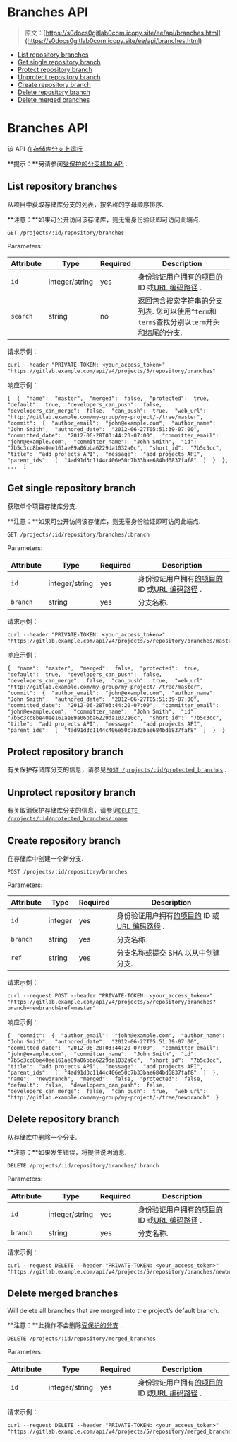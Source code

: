 # Branches API

> 原文：[https://s0docs0gitlab0com.icopy.site/ee/api/branches.html](https://s0docs0gitlab0com.icopy.site/ee/api/branches.html)

*   [List repository branches](#list-repository-branches)
*   [Get single repository branch](#get-single-repository-branch)
*   [Protect repository branch](#protect-repository-branch)
*   [Unprotect repository branch](#unprotect-repository-branch)
*   [Create repository branch](#create-repository-branch)
*   [Delete repository branch](#delete-repository-branch)
*   [Delete merged branches](#delete-merged-branches)

# Branches API[](#branches-api "Permalink")

该 API 在[存储库分支上运行](../user/project/repository/branches/index.html) .

**提示：**另请参阅[受保护的分支机构 API](protected_branches.html) .

## List repository branches[](#list-repository-branches "Permalink")

从项目中获取存储库分支的列表，按名称的字母顺序排序.

**注意：**如果可公开访问该存储库，则无需身份验证即可访问此端点.

```
GET /projects/:id/repository/branches 
```

Parameters:

| Attribute | Type | Required | Description |
| --- | --- | --- | --- |
| `id` | integer/string | yes | 身份验证用户拥有[的项目的](README.html#namespaced-path-encoding) ID 或[URL 编码路径](README.html#namespaced-path-encoding) . |
| `search` | string | no | 返回包含搜索字符串的分支列表. 您可以使用`^term`和`term$`查找分别以`term`开头和结尾的分支. |

请求示例：

```
curl --header "PRIVATE-TOKEN: <your_access_token>" "https://gitlab.example.com/api/v4/projects/5/repository/branches" 
```

响应示例：

```
[  {  "name":  "master",  "merged":  false,  "protected":  true,  "default":  true,  "developers_can_push":  false,  "developers_can_merge":  false,  "can_push":  true,  "web_url":  "http://gitlab.example.com/my-group/my-project/-/tree/master",  "commit":  {  "author_email":  "john@example.com",  "author_name":  "John Smith",  "authored_date":  "2012-06-27T05:51:39-07:00",  "committed_date":  "2012-06-28T03:44:20-07:00",  "committer_email":  "john@example.com",  "committer_name":  "John Smith",  "id":  "7b5c3cc8be40ee161ae89a06bba6229da1032a0c",  "short_id":  "7b5c3cc",  "title":  "add projects API",  "message":  "add projects API",  "parent_ids":  [  "4ad91d3c1144c406e50c7b33bae684bd6837faf8"  ]  }  },  ...  ] 
```

## Get single repository branch[](#get-single-repository-branch "Permalink")

获取单个项目存储库分支.

**注意：**如果可公开访问该存储库，则无需身份验证即可访问此端点.

```
GET /projects/:id/repository/branches/:branch 
```

Parameters:

| Attribute | Type | Required | Description |
| --- | --- | --- | --- |
| `id` | integer/string | yes | 身份验证用户拥有[的项目的](README.html#namespaced-path-encoding) ID 或[URL 编码路径](README.html#namespaced-path-encoding) . |
| `branch` | string | yes | 分支名称. |

请求示例：

```
curl --header "PRIVATE-TOKEN: <your_access_token>" "https://gitlab.example.com/api/v4/projects/5/repository/branches/master" 
```

响应示例：

```
{  "name":  "master",  "merged":  false,  "protected":  true,  "default":  true,  "developers_can_push":  false,  "developers_can_merge":  false,  "can_push":  true,  "web_url":  "http://gitlab.example.com/my-group/my-project/-/tree/master",  "commit":  {  "author_email":  "john@example.com",  "author_name":  "John Smith",  "authored_date":  "2012-06-27T05:51:39-07:00",  "committed_date":  "2012-06-28T03:44:20-07:00",  "committer_email":  "john@example.com",  "committer_name":  "John Smith",  "id":  "7b5c3cc8be40ee161ae89a06bba6229da1032a0c",  "short_id":  "7b5c3cc",  "title":  "add projects API",  "message":  "add projects API",  "parent_ids":  [  "4ad91d3c1144c406e50c7b33bae684bd6837faf8"  ]  }  } 
```

## Protect repository branch[](#protect-repository-branch "Permalink")

有关保护存储库分支的信息，请参见[`POST /projects/:id/protected_branches`](protected_branches.html#protect-repository-branches) .

## Unprotect repository branch[](#unprotect-repository-branch "Permalink")

有关取消保护存储库分支的信息，请参见[`DELETE /projects/:id/protected_branches/:name`](protected_branches.html#unprotect-repository-branches) .

## Create repository branch[](#create-repository-branch "Permalink")

在存储库中创建一个新分支.

```
POST /projects/:id/repository/branches 
```

Parameters:

| Attribute | Type | Required | Description |
| --- | --- | --- | --- |
| `id` | integer | yes | 身份验证用户拥有[的项目的](README.html#namespaced-path-encoding) ID 或[URL 编码路径](README.html#namespaced-path-encoding) . |
| `branch` | string | yes | 分支名称. |
| `ref` | string | yes | 分支名称或提交 SHA 以从中创建分支. |

请求示例：

```
curl --request POST --header "PRIVATE-TOKEN: <your_access_token>" "https://gitlab.example.com/api/v4/projects/5/repository/branches?branch=newbranch&ref=master" 
```

响应示例：

```
{  "commit":  {  "author_email":  "john@example.com",  "author_name":  "John Smith",  "authored_date":  "2012-06-27T05:51:39-07:00",  "committed_date":  "2012-06-28T03:44:20-07:00",  "committer_email":  "john@example.com",  "committer_name":  "John Smith",  "id":  "7b5c3cc8be40ee161ae89a06bba6229da1032a0c",  "short_id":  "7b5c3cc",  "title":  "add projects API",  "message":  "add projects API",  "parent_ids":  [  "4ad91d3c1144c406e50c7b33bae684bd6837faf8"  ]  },  "name":  "newbranch",  "merged":  false,  "protected":  false,  "default":  false,  "developers_can_push":  false,  "developers_can_merge":  false,  "can_push":  true,  "web_url":  "http://gitlab.example.com/my-group/my-project/-/tree/newbranch"  } 
```

## Delete repository branch[](#delete-repository-branch "Permalink")

从存储库中删除一个分支.

**注意：**如果发生错误，将提供说明消息.

```
DELETE /projects/:id/repository/branches/:branch 
```

Parameters:

| Attribute | Type | Required | Description |
| --- | --- | --- | --- |
| `id` | integer/string | yes | 身份验证用户拥有[的项目的](README.html#namespaced-path-encoding) ID 或[URL 编码路径](README.html#namespaced-path-encoding) . |
| `branch` | string | yes | 分支名称. |

请求示例：

```
curl --request DELETE --header "PRIVATE-TOKEN: <your_access_token>" "https://gitlab.example.com/api/v4/projects/5/repository/branches/newbranch" 
```

## Delete merged branches[](#delete-merged-branches "Permalink")

Will delete all branches that are merged into the project’s default branch.

**注意：**此操作不会删除[受保护的分支](../user/project/protected_branches.html) .

```
DELETE /projects/:id/repository/merged_branches 
```

Parameters:

| Attribute | Type | Required | Description |
| --- | --- | --- | --- |
| `id` | integer/string | yes | 身份验证用户拥有[的项目的](README.html#namespaced-path-encoding) ID 或[URL 编码路径](README.html#namespaced-path-encoding) . |

请求示例：

```
curl --request DELETE --header "PRIVATE-TOKEN: <your_access_token>" "https://gitlab.example.com/api/v4/projects/5/repository/merged_branches" 
```